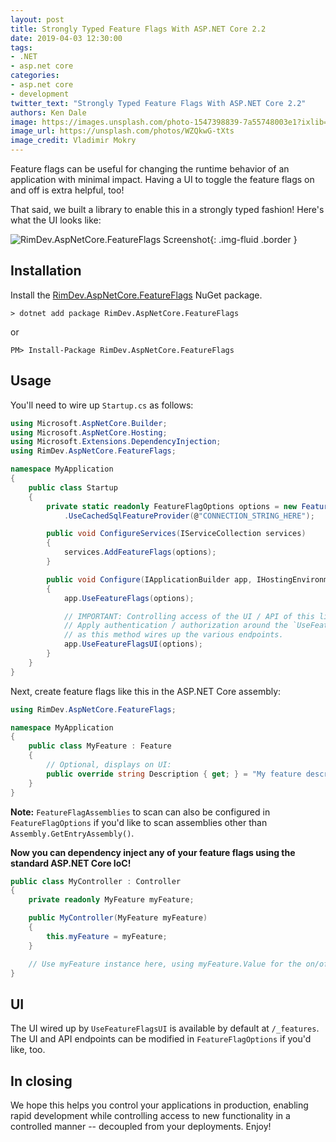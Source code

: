 ```yaml
---
layout: post
title: Strongly Typed Feature Flags With ASP.NET Core 2.2
date: 2019-04-03 12:30:00
tags:
- .NET
- asp.net core
categories:
- asp.net core
- development
twitter_text: "Strongly Typed Feature Flags With ASP.NET Core 2.2"
authors: Ken Dale
image: https://images.unsplash.com/photo-1547398839-7a55748003e1?ixlib=rb-1.2.1&ixid=eyJhcHBfaWQiOjEyMDd9&auto=format&fit=crop&w=2380&q=80
image_url: https://unsplash.com/photos/WZQkwG-tXts
image_credit: Vladimir Mokry
---
```


Feature flags can be useful for changing the runtime behavior of an application with minimal impact. Having a UI to toggle the feature flags on and off is extra helpful, too!

That said, we built a library to enable this in a strongly typed fashion! Here's what the UI looks like:

![RimDev.AspNetCore.FeatureFlags Screenshot](https://raw.githubusercontent.com/ritterim/RimDev.FeatureFlags/master/screenshot.png){: .img-fluid .border }

## Installation

Install the [RimDev.AspNetCore.FeatureFlags][NuGet link] NuGet package.

```
> dotnet add package RimDev.AspNetCore.FeatureFlags
```

or

```
PM> Install-Package RimDev.AspNetCore.FeatureFlags
```

## Usage

You'll need to wire up `Startup.cs` as follows:

```csharp
using Microsoft.AspNetCore.Builder;
using Microsoft.AspNetCore.Hosting;
using Microsoft.Extensions.DependencyInjection;
using RimDev.AspNetCore.FeatureFlags;

namespace MyApplication
{
    public class Startup
    {
        private static readonly FeatureFlagOptions options = new FeatureFlagOptions()
            .UseCachedSqlFeatureProvider(@"CONNECTION_STRING_HERE");

        public void ConfigureServices(IServiceCollection services)
        {
            services.AddFeatureFlags(options);
        }

        public void Configure(IApplicationBuilder app, IHostingEnvironment env)
        {
            app.UseFeatureFlags(options);

            // IMPORTANT: Controlling access of the UI / API of this library is the responsibility of the user.
            // Apply authentication / authorization around the `UseFeatureFlagsUI` method as needed,
            // as this method wires up the various endpoints.
            app.UseFeatureFlagsUI(options);
        }
    }
}
```

Next, create feature flags like this in the ASP.NET Core assembly:

```csharp
using RimDev.AspNetCore.FeatureFlags;

namespace MyApplication
{
    public class MyFeature : Feature
    {
        // Optional, displays on UI:
        public override string Description { get; } = "My feature description.";
    }
}
```

**Note:** `FeatureFlagAssemblies` to scan can also be configured in `FeatureFlagOptions` if you'd like to scan assemblies other than `Assembly.GetEntryAssembly()`.

**Now you can dependency inject any of your feature flags using the standard ASP.NET Core IoC!**

```csharp
public class MyController : Controller
{
    private readonly MyFeature myFeature;

    public MyController(MyFeature myFeature)
    {
        this.myFeature = myFeature;
    }

    // Use myFeature instance here, using myFeature.Value for the on/off toggle value.
}
```

## UI

The UI wired up by `UseFeatureFlagsUI` is available by default at `/_features`. The UI and API endpoints can be modified in `FeatureFlagOptions` if you'd like, too.

## In closing

We hope this helps you control your applications in production, enabling rapid development while controlling access to new functionality in a controlled manner -- decoupled from your deployments. Enjoy!

[NuGet link]: https://www.nuget.org/packages/RimDev.AspNetCore.FeatureFlags
